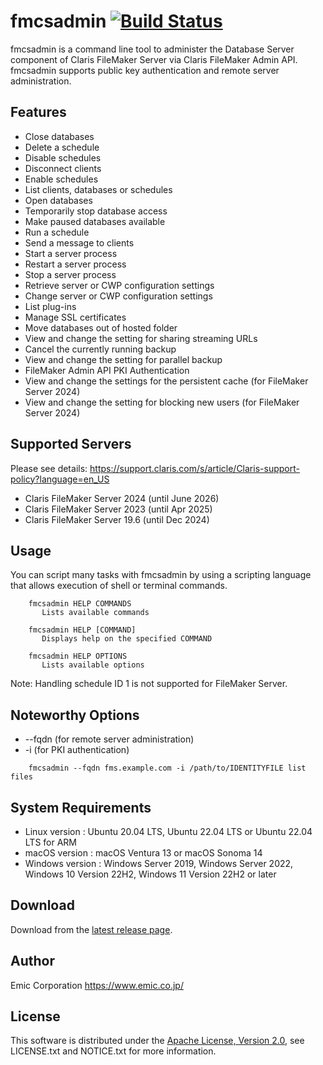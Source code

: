 fmcsadmin [![Build Status](https://github.com/emic/fmcsadmin/actions/workflows/go.yml/badge.svg)](https://github.com/emic/fmcsadmin/actions/workflows/go.yml)
=========
fmcsadmin is a command line tool to administer the Database Server component of Claris FileMaker Server via Claris FileMaker Admin API. fmcsadmin supports public key authentication and remote server administration.

Features
-----
- Close databases
- Delete a schedule
- Disable schedules
- Disconnect clients
- Enable schedules
- List clients, databases or schedules
- Open databases
- Temporarily stop database access
- Make paused databases available
- Run a schedule
- Send a message to clients
- Start a server process
- Restart a server process
- Stop a server process
- Retrieve server or CWP configuration settings
- Change server or CWP configuration settings
- List plug-ins
- Manage SSL certificates
- Move databases out of hosted folder
- View and change the setting for sharing streaming URLs
- Cancel the currently running backup
- View and change the setting for parallel backup
- FileMaker Admin API PKI Authentication
- View and change the settings for the persistent cache (for FileMaker Server 2024)
- View and change the setting for blocking new users (for FileMaker Server 2024)

Supported Servers
-----
Please see details: https://support.claris.com/s/article/Claris-support-policy?language=en_US
- Claris FileMaker Server 2024 (until June 2026)
- Claris FileMaker Server 2023 (until Apr 2025)
- Claris FileMaker Server 19.6 (until Dec 2024)

Usage
-----
You can script many tasks with fmcsadmin by using a scripting language that allows execution of shell or terminal commands.

```
    fmcsadmin HELP COMMANDS
       Lists available commands

    fmcsadmin HELP [COMMAND]
       Displays help on the specified COMMAND

    fmcsadmin HELP OPTIONS
       Lists available options
```
Note: Handling schedule ID 1 is not supported for FileMaker Server.

Noteworthy Options
-----
- --fqdn (for remote server administration)
- -i (for PKI authentication)

```
    fmcsadmin --fqdn fms.example.com -i /path/to/IDENTITYFILE list files
```

System Requirements
-----
- Linux version   : Ubuntu 20.04 LTS, Ubuntu 22.04 LTS or Ubuntu 22.04 LTS for ARM
- macOS version   : macOS Ventura 13 or macOS Sonoma 14
- Windows version : Windows Server 2019, Windows Server 2022, Windows 10 Version 22H2, Windows 11 Version 22H2 or later

Download
-----
Download from the [latest release page](https://github.com/emic/fmcsadmin/releases/latest).

Author
-----
Emic Corporation <https://www.emic.co.jp/>

License
-----
This software is distributed under the [Apache License, Version 2.0](https://www.apache.org/licenses/LICENSE-2.0), see LICENSE.txt and NOTICE.txt for more information.
